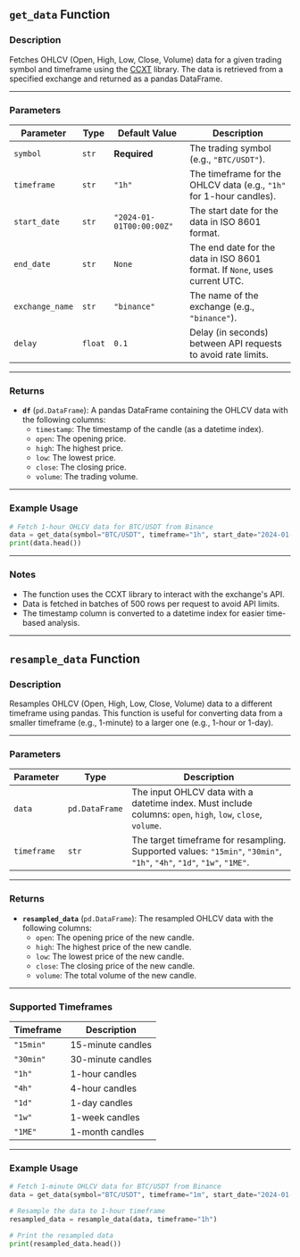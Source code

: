 ## `get_data` Function

### Description
Fetches OHLCV (Open, High, Low, Close, Volume) data for a given trading symbol and timeframe using the [CCXT](https://github.com/ccxt/ccxt) library. The data is retrieved from a specified exchange and returned as a pandas DataFrame.

---

### Parameters
| Parameter        | Type      | Default Value           | Description                                                                 |
|------------------|-----------|-------------------------|-----------------------------------------------------------------------------|
| `symbol`         | `str`     | **Required**            | The trading symbol (e.g., `"BTC/USDT"`).                                    |
| `timeframe`      | `str`     | `"1h"`                  | The timeframe for the OHLCV data (e.g., `"1h"` for 1-hour candles).         |
| `start_date`     | `str`     | `"2024-01-01T00:00:00Z"`| The start date for the data in ISO 8601 format.                             |
| `end_date`       | `str`     | `None`                  | The end date for the data in ISO 8601 format. If `None`, uses current UTC.  |
| `exchange_name`  | `str`     | `"binance"`             | The name of the exchange (e.g., `"binance"`).                               |
| `delay`          | `float`   | `0.1`                   | Delay (in seconds) between API requests to avoid rate limits.               |

---

### Returns
- **`df`** (`pd.DataFrame`): A pandas DataFrame containing the OHLCV data with the following columns:
  - `timestamp`: The timestamp of the candle (as a datetime index).
  - `open`: The opening price.
  - `high`: The highest price.
  - `low`: The lowest price.
  - `close`: The closing price.
  - `volume`: The trading volume.

---

### Example Usage
```python
# Fetch 1-hour OHLCV data for BTC/USDT from Binance
data = get_data(symbol="BTC/USDT", timeframe="1h", start_date="2024-01-01T00:00:00Z")
print(data.head())
```
---

### Notes
- The function uses the CCXT library to interact with the exchange's API.
- Data is fetched in batches of 500 rows per request to avoid API limits.
- The timestamp column is converted to a datetime index for easier time-based analysis.

---

## `resample_data` Function

### Description
Resamples OHLCV (Open, High, Low, Close, Volume) data to a different timeframe using pandas. This function is useful for converting data from a smaller timeframe (e.g., 1-minute) to a larger one (e.g., 1-hour or 1-day).

---

### Parameters
| Parameter        | Type           | Description                                                                 |
|------------------|----------------|-----------------------------------------------------------------------------|
| `data`           | `pd.DataFrame` | The input OHLCV data with a datetime index. Must include columns: `open`, `high`, `low`, `close`, `volume`. |
| `timeframe`      | `str`          | The target timeframe for resampling. Supported values: `"15min"`, `"30min"`, `"1h"`, `"4h"`, `"1d"`, `"1w"`, `"1ME"`. |

---

### Returns
- **`resampled_data`** (`pd.DataFrame`): The resampled OHLCV data with the following columns:
  - `open`: The opening price of the new candle.
  - `high`: The highest price of the new candle.
  - `low`: The lowest price of the new candle.
  - `close`: The closing price of the new candle.
  - `volume`: The total volume of the new candle.

---

### Supported Timeframes
| Timeframe | Description          |
|-----------|----------------------|
| `"15min"` | 15-minute candles    |
| `"30min"` | 30-minute candles    |
| `"1h"`    | 1-hour candles       |
| `"4h"`    | 4-hour candles       |
| `"1d"`    | 1-day candles        |
| `"1w"`    | 1-week candles       |
| `"1ME"`   | 1-month candles      |

---

### Example Usage
```python
# Fetch 1-minute OHLCV data for BTC/USDT from Binance
data = get_data(symbol="BTC/USDT", timeframe="1m", start_date="2024-01-01T00:00:00Z")

# Resample the data to 1-hour timeframe
resampled_data = resample_data(data, timeframe="1h")

# Print the resampled data
print(resampled_data.head())
